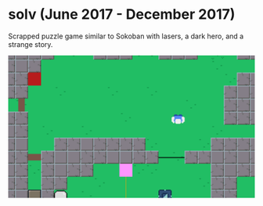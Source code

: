 # solv (June 2017 - December 2017)
Scrapped puzzle game similar to Sokoban with lasers, a dark hero, and a strange story.

![Image](solv.gif)
